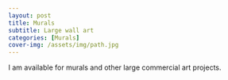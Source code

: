 ```yaml
---
layout: post
title: Murals
subtitle: Large wall art
categories: [Murals]
cover-img: /assets/img/path.jpg
---
```


I am available for murals and other large commercial art projects.
